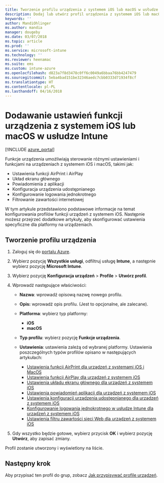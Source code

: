 ```yaml
---
title: Tworzenie profilu urządzenia z systemem iOS lub macOS w usłudze Microsoft Intune — Azure | Microsoft Docs
description: Dodaj lub utwórz profil urządzenia z systemem iOS lub macOS, a następnie skonfiguruj ustawienia funkcji AirPrint i AirPlay, układu ekranu głównego, powiadomień aplikacji, urządzenia udostępnionego, logowania jednokrotnego i filtru zawartości internetowej w usłudze Microsoft Intune.
keywords: ''
author: MandiOhlinger
ms.author: mandia
manager: dougeby
ms.date: 03/07/2018
ms.topic: article
ms.prod: ''
ms.service: microsoft-intune
ms.technology: ''
ms.reviewer: heenamac
ms.suite: ems
ms.custom: intune-azure
ms.openlocfilehash: d823a7f8d3478c0ff6c0049a6bbaa76bb4247479
ms.sourcegitcommit: 5eba4bad151be32346aedc7cbb0333d71934f8cf
ms.translationtype: HT
ms.contentlocale: pl-PL
ms.lasthandoff: 04/16/2018
---
```

# <a name="add-ios-or-macos-device-feature-settings-in-intune"></a>Dodawanie ustawień funkcji urządzenia z systemem iOS lub macOS w usłudze Intune

[!INCLUDE [azure_portal](./includes/azure_portal.md)]

Funkcje urządzenia umożliwiają sterowanie różnymi ustawieniami i funkcjami na urządzeniach z systemem iOS i macOS, takimi jak:

- Ustawienia funkcji AirPrint i AirPlay
- Układ ekranu głównego
- Powiadomienia z aplikacji
- Konfiguracja urządzenia udostępnianego
- Konfigurowanie logowania jednokrotnego
- Filtrowanie zawartości internetowej

W tym artykule przedstawiono podstawowe informacje na temat konfigurowania profilów funkcji urządzeń z systemem iOS. Następnie możesz przejrzeć dodatkowe artykuły, aby skonfigurować ustawienia specyficzne dla platformy na urządzeniach.

## <a name="create-a-device-profile"></a>Tworzenie profilu urządzenia

1. Zaloguj się do [portalu Azure](https://portal.azure.com).
2. Wybierz pozycję **Wszystkie usługi**, odfiltruj usługę **Intune**, a następnie wybierz pozycję **Microsoft Intune**.
3. Wybierz pozycję **Konfiguracja urządzeń** > **Profile** > **Utwórz profil**.
4. Wprowadź następujące właściwości:

   - **Nazwa**: wprowadź opisową nazwę nowego profilu.
   - **Opis:** wprowadź opis profilu. (Jest to opcjonalne, ale zalecane).
   - **Platforma**: wybierz typ platformy:
     - **iOS**
     - **macOS**
   - **Typ profilu**: wybierz pozycję **Funkcje urządzenia**.
   - **Ustawienia**: ustawienia zależą od wybranej platformy. Ustawienia poszczególnych typów profilów opisano w następujących artykułach:

     - [Ustawienia funkcji AirPrint dla urządzeń z systemami iOS i MacOS](air-print-settings-ios-macos.md)
     - [Ustawienia funkcji AirPlay dla urządzeń z systemem iOS](airplay-settings-ios.md)
     - [Ustawienia układu ekranu głównego dla urządzeń z systemem iOS](home-screen-settings-ios.md)
     - [Ustawienia powiadomień aplikacji dla urządzeń z systemem iOS](app-notification-settings-ios.md)
     - [Ustawienia konfiguracji urządzenia udostępnianego dla urządzeń z systemem iOS](shared-device-settings-ios.md)
     - [Konfigurowanie logowania jednokrotnego w usłudze Intune dla urządzeń z systemem iOS](sso-ios.md)
     - [Ustawienia filtru zawartości sieci Web dla urządzeń z systemem iOS](web-content-filter-settings-ios.md)

5. Gdy wszystko będzie gotowe, wybierz przycisk **OK** i wybierz pozycję **Utwórz**, aby zapisać zmiany.

Profil zostanie utworzony i wyświetlony na liście.

## <a name="next-step"></a>Następny krok

Aby przypisać ten profil do grup, zobacz [Jak przypisywać profile urządzeń](device-profile-assign.md).